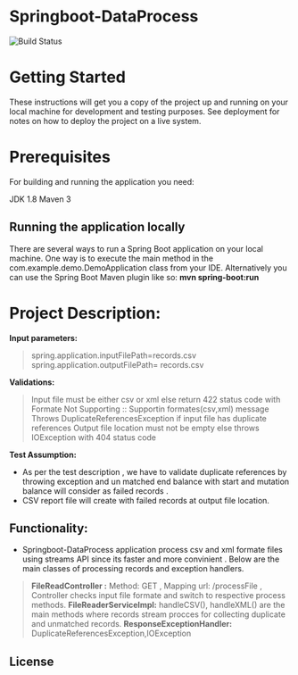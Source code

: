 # Springboot-DataProcess
![Build Status](https://travis-ci.org/joemccann/dillinger.svg?branch=master)
# Getting Started
These instructions will get you a copy of the project up and running on your local machine for development and testing purposes. See deployment for notes on how to deploy the project on a live system.

# Prerequisites
For building and running the application you need:

JDK 1.8
Maven 3

## Running the application locally
There are several ways to run a Spring Boot application on your local machine. One way is to execute the main method in the com.example.demo.DemoApplication class from your IDE.
Alternatively you can use the Spring Boot Maven plugin like so:
**mvn spring-boot:run**

# Project Description:
 
**Input parameters:**

> spring.application.inputFilePath=<local location>records.csv
> spring.application.outputFilePath= <local location>records.csv

**Validations:**

> Input file must be either csv or xml else return 422 status code with Formate Not Supporting :: Supportin formates(csv,xml) message
> Throws DuplicateReferencesException if input file has duplicate references
> Output file location must not be empty else throws IOException with 404 status code

**Test Assumption:**
* As per the test description , we have to validate duplicate references by throwing exception and un matched end balance with start and mutation balance will consider as failed records .
* CSV report file will create with failed records at output file location.


## Functionality:

* Springboot-DataProcess application process csv and xml formate files using streams API since its faster and more convinient .
 Below are the main classes of processing records and exception handlers.
> **FileReadController :** Method: GET , Mapping url: /processFile , Controller checks input file formate and switch to respective process methods.
> **FileReaderServiceImpl:** handleCSV(), handleXML() are the main methods where records stream procces for collecting duplicate and unmatched records.
> **ResponseExceptionHandler:** DuplicateReferencesException,IOException 


License
----


